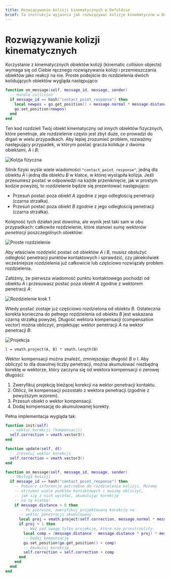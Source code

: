 ```yaml
---
title: Rozwiązywanie kolizji kinematycznych w Defoldzie
brief: Ta instrukcja wyjaśnia jak rozwiązywać kolizje kinematyczne w Defoldzie
---
```


# Rozwiązywanie kolizji kinematycznych

Korzystanie z kinematycznych obiektów kolizji (kinematic collision objects) wymaga się od Ciebie ręcznego rozwiązywania kolizji i przemieszczania obiektów jako reakcji na nie. Proste podejście do rozdzielenia dwóch kolidujących obiektów wygląda następująco:

```lua
function on_message(self, message_id, message, sender)
  -- Handle collision
  if message_id == hash("contact_point_response") then
    local newpos = go.get_position() + message.normal * message.distance
    go.set_position(newpos)
  end
end
```

Ten kod rozdzieli Twój obiekt kinematyczny od innych obiektów fizycznych, które penetruje, ale rozdzielenie często jest zbyt duże, co prowadzi do drgań w wielu przypadkach. Aby lepiej zrozumieć problem, rozważmy następujący przypadek, w którym postać gracza koliduje z dwoma obiektami, *A* i *B*:

![Kolzja fizyczna](images/physics/collision_multi.png)

Silnik fizyki wyśle wiele wiadomości `"contact_point_response"`, jedną dla obiektu *A* i jedną dla obiektu *B* w klatce, w której wystąpiła kolizja. Jeśli przesuniesz postać w odpowiedzi na każde przeniknięcie, jak w prostym kodzie powyżej, to rozdzielenie będzie się prezentować następująco:

- Przesuń postać poza obiekt *A* zgodnie z jego odległością penetracji (czarna strzałka).
- Przesuń postać poza obiekt *B* zgodnie z jego odległością penetracji (czarna strzałka).

Kolejność tych działań jest dowolna, ale wynik jest taki sam w obu przypadkach: całkowite rozdzielenie, które stanowi *sumę wektorów penetracji* poszczególnych obiektów:

![Proste rozdzielenie](images/physics/separation_naive.png)

Aby właściwie rozdzielić postać od obiektów *A* i *B*, musisz obsłużyć odległość penetracji punktów kontaktowych i sprawdzić, czy jakiekolwiek wcześniejsze rozdzielenia już całkowicie lub częściowo rozwiązały problem rozdzielenia.

Załóżmy, że pierwsza wiadomość punktu kontaktowego pochodzi od obiektu *A* i przesuwasz postać poza obiekt *A* zgodnie z wektorem penetracji *A*:

![Rozdzielenie krok 1](images/physics/separation_step1.png)

Wtedy postać zostaje już częściowo rozdzielona od obiektu *B*. Ostateczna korekta konieczna do pełnego rozdzielenia od obiektu *B* jest wskazana czarną strzałką powyżej. Długość wektora kompensacji (compensation vector) można obliczyć, projektując wektor penetracji *A* na wektor penetracji *B*:

![Projekcja](images/physics/projection.png)

```
l = vmath.project(A, B) * vmath.length(B)
```

Wektor kompensacji można znaleźć, zmniejszając długość *B* o *l*. Aby obliczyć to dla dowolnej liczby penetracji, można akumulować niezbędną korektę w wektorze, który zaczyna się od wektora kompensacji o zerowej długości:

1. Zweryfikuj projekcję bieżącej korekcji na wektor penetracji kontaktu.
2. Oblicz, ile kompensacji pozostało z wektora penetracji (zgodnie z powyższym wzorem).
3. Przesuń obiekt o wektor kompensacji.
4. Dodaj kompensację do akumulowanej korekty.

Pełna implementacja wygląda tak:

```lua
function init(self)
  -- wektor korekcji (kompensacji)
  self.correction = vmath.vector3()
end

function update(self, dt)
  -- zresetuj wektor korekcji
  self.correction = vmath.vector3()
end

function on_message(self, message_id, message, sender)
  -- Obsługa kolizji
  if message_id == hash("contact_point_response") then
    -- Pobierz informacje potrzebne do rozdzielenia kolizji. Możemy
    -- otrzymać wiele punktów kontaktowych i musimy obliczyć,
    -- jak się z nich wycofać, akumulując korekcję
    -- na tę klatkę:
    if message.distance > 0 then
      -- Po pierwsze, zweryfikuj projektowaną korekcję na
      -- wektor penetracji akumulowany
      local proj = vmath.project(self.correction, message.normal * message.distance)
      if proj < 1 then
        -- Weź pod uwagę tylko projekcje, które nie przestrzeliły.
        local comp = (message.distance - message.distance * proj) * message.normal
        -- Dodaj kompensację
        go.set_position(go.get_position() + comp)
        -- Akumuluj korekcję
        self.correction = self.correction + comp
      end
    end
  end
end
```
